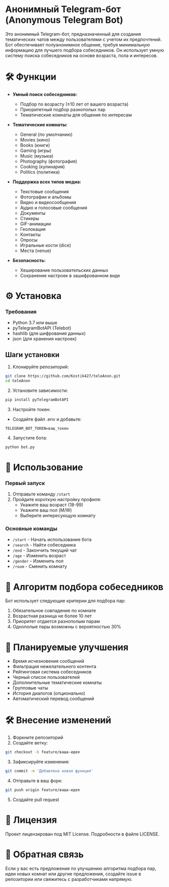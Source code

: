 # Анонимный Telegram-бот (Anonymous Telegram Bot)

Это анонимный Telegram-бот, предназначенный для создания тематических чатов между пользователями с учетом их предпочтений. Бот обеспечивает полуанонимное общение, требуя минимальную информацию для лучшего подбора собеседников. Он использует умную систему поиска собеседников на основе возраста, пола и интересов.

# 🛠 Функции

- **Умный поиск собеседников:**
  - Подбор по возрасту (±10 лет от вашего возраста)
  - Приоритетный подбор разнополых пар
  - Тематические комнаты для общения по интересам

- **Тематические комнаты:**
  - General (по умолчанию)
  - Movies (кино)
  - Books (книги)
  - Gaming (игры)
  - Music (музыка)
  - Photography (фотография)
  - Cooking (кулинария)
  - Politics (политика)

- **Поддержка всех типов медиа:**
  - Текстовые сообщения
  - Фотографии и альбомы
  - Видео и видеосообщения
  - Аудио и голосовые сообщения
  - Документы
  - Стикеры
  - GIF-анимации
  - Геолокация
  - Контакты
  - Опросы
  - Игральные кости (dice)
  - Места (venue)

- **Безопасность:**
  - Хеширование пользовательских данных
  - Сохранение настроек в зашифрованном виде

# ⚙️ Установка

### Требования
- Python 3.7 или выше
- pyTelegramBotAPI (Telebot)
- hashlib (для шифрования данных)
- json (для хранения настроек)

## Шаги установки
1. Клонируйте репозиторий:
```sh
git clone https://github.com/Kostik427/teleAnon.git
cd teleAnon
```

2. Установите зависимости:
```sh
pip install pyTelegramBotAPI
```

3. Настройте токен:
- Создайте файл .env и добавьте:
```
TELEGRAM_BOT_TOKEN=ваш_токен
```

4. Запустите бота:
```sh
python bot.py
```

# 🎯 Использование

### Первый запуск
1. Отправьте команду `/start`
2. Пройдите короткую настройку профиля:
   - Укажите ваш возраст (18-99)
   - Укажите ваш пол (M/W)
   - Выберите интересующую комнату

### Основные команды
- `/start` - Начать использование бота
- `/search` - Найти собеседника
- `/end` - Закончить текущий чат
- `/age` - Изменить возраст
- `/gender` - Изменить пол
- `/room` - Сменить комнату

# 🔄 Алгоритм подбора собеседников

Бот использует следующие критерии для подбора пар:
1. Обязательное совпадение по комнате
2. Возрастная разница не более 10 лет
3. Приоритет отдается разнополым парам
4. Однополые пары возможны с вероятностью 30%

# 🚀 Планируемые улучшения

- Время исчезновения сообщений
- Фильтрация нежелательного контента
- Рейтинговая система собеседников
- Черный список пользователей
- Дополнительные тематические комнаты
- Групповые чаты
- История диалогов (опционально)
- Автоматический перевод сообщений

# 🛠 Внесение изменений

1. Форкните репозиторий
2. Создайте ветку:
```sh
git checkout -b feature/ваша-идея
```
3. Зафиксируйте изменения:
```sh
git commit -m 'Добавлена новая функция'
```
4. Отправьте в ваш форк:
```sh
git push origin feature/ваша-идея
```
5. Создайте pull request

# 📜 Лицензия
Проект лицензирован под MIT License. Подробности в файле LICENSE.

# 💬 Обратная связь

Если у вас есть предложения по улучшению алгоритма подбора пар, идеи новых комнат или другие предложения, создайте issue в репозитории или свяжитесь с разработчиками напрямую.